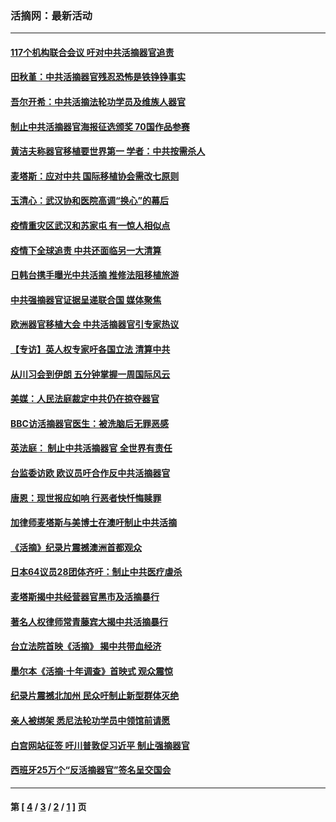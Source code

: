### 活摘网：最新活动
---
#### [117个机构联合会议 吁对中共活摘器官追责](../../pages/nf5883/n12775087.md?06040430) 
#### [田秋堇：中共活摘器官残忍恐怖是铁铮铮事实](../../pages/nf5883/n12702148.md?06040430) 
#### [吾尔开希：中共活摘法轮功学员及维族人器官](../../pages/nf5883/n12693197.md?06040430) 
#### [制止中共活摘器官海报征选颁奖 70国作品参赛](../../pages/nf5883/n12692050.md?06040430) 
#### [黄洁夫称器官移植要世界第一 学者：中共按需杀人](../../pages/nf5883/n12572329.md?06040430) 
#### [麦塔斯：应对中共 国际移植协会需改七原则](../../pages/nf5883/n12514711.md?06040430) 
#### [玉清心：武汉协和医院高调“换心”的幕后](../../pages/nf5883/n12298730.md?06040430) 
#### [疫情重灾区武汉和苏家屯 有一惊人相似点](../../pages/nf5883/n12150824.md?06040430) 
#### [疫情下全球追责 中共还面临另一大清算](../../pages/nf5883/n12070397.md?06040430) 
#### [日韩台携手曝光中共活摘 推修法阻移植旅游](../../pages/nf5883/n11712046.md?06040430) 
#### [中共强摘器官证据呈递联合国 媒体聚焦](../../pages/nf5883/n11546426.md?06040430) 
#### [欧洲器官移植大会 中共活摘器官引专家热议](../../pages/nf5883/n11539095.md?06040430) 
#### [【专访】英人权专家吁各国立法 清算中共](../../pages/nf5883/n11367315.md?06040430) 
#### [从川习会到伊朗 五分钟掌握一周国际风云](../../pages/nf5883/n11338520.md?06040430) 
#### [美媒：人民法庭裁定中共仍在掠夺器官](../../pages/nf5883/n11334897.md?06040430) 
#### [BBC访活摘器官医生：被洗脑后无罪恶感](../../pages/nf5883/n11335935.md?06040430) 
#### [英法庭： 制止中共活摘器官 全世界有责任](../../pages/nf5883/n11330691.md?06040430) 
#### [台监委访欧 欧议员吁合作反中共活摘器官](../../pages/nf5883/n11109190.md?06040430) 
#### [唐恩：现世报应如响 行恶者快忏悔赎罪](../../pages/nf5883/n11104016.md?06040430) 
#### [加律师麦塔斯与美博士在澳吁制止中共活摘](../../pages/nf5883/n10724764.md?06040430) 
#### [《活摘》纪录片震撼澳洲首都观众](../../pages/nf5883/n10722747.md?06040430) 
#### [日本64议员28团体齐吁：制止中共医疗虐杀](../../pages/nf5883/n10587757.md?06040430) 
#### [麦塔斯揭中共经营器官黑市及活摘暴行](../../pages/nf5883/n10442407.md?06040430) 
#### [著名人权律师常青藤宾大揭中共活摘暴行](../../pages/nf5883/n10318181.md?06040430) 
#### [台立法院首映《活摘》 揭中共带血经济](../../pages/nf5883/n9938847.md?06040430) 
#### [墨尔本《活摘·十年调查》首映式 观众震惊](../../pages/nf5883/n9522572.md?06040430) 
#### [纪录片震撼北加州 民众吁制止新型群体灭绝](../../pages/nf5883/n9188314.md?06040430) 
#### [亲人被绑架 悉尼法轮功学员中领馆前请愿](../../pages/nf5883/n9056753.md?06040430) 
#### [白宫网站征签 吁川普敦促习近平 制止强摘器官](../../pages/nf5883/n9009661.md?06040430) 
#### [西班牙25万个“反活摘器官”签名呈交国会](../../pages/nf5883/n8846163.md?06040430) 

---
#### 第 [ [4](./4.md?06040430) / [3](./3.md?06040430) / [2](./2.md?06040430) / [1](./1.md?06040430) ] 页
